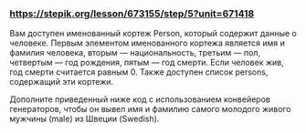 ### https://stepik.org/lesson/673155/step/5?unit=671418

Вам доступен именованный кортеж Person, который содержит данные о человеке. Первым элементом именованного кортежа является имя и фамилия человека, вторым — национальность, третьим — пол, четвертым — год рождения, пятым — год смерти. Если человек жив, год смерти считается равным 
0. Также доступен список persons, содержащий эти кортежи.

Дополните приведенный ниже код с использованием конвейеров генераторов, чтобы он вывел имя и фамилию самого молодого живого мужчины (male) из Швеции (Swedish).
